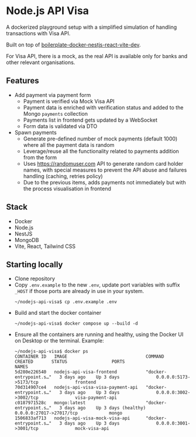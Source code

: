 # Node.js API Visa

A dockerized playground setup with a simplified simulation of handling transactions with Visa API.

Built on top of [boilerplate-docker-nestjs-react-vite-dev](https://github.com/Aleksei-Michnik/boilerplate-docker-nestjs-react-vite-dev).

For Visa API, there is a mock, as the real API is available only for banks and other relevant organisations.

## Features

* Add payment via payment form
  * Payment is verified via Mock Visa API
  * Payment data is enriched with verification status and added to the Mongo `payments` collection
  * Payments list in frontend gets updated by a WebSocket
  * Form data is validated via DTO
* Spawn payments
  * Generate pre-defined number of mock payments (default 1000) where all the payment data is random
  * Leverage/reuse all the functionality related to payments addition from the form
  * Uses https://randomuser.com API to generate random card holder names, with special measures to prevent the API abuse and failures handling (caching, retries policy)
  * Due to the previous items, adds payments not immediately but with the process visualisation in frontend

## Stack
- Docker
- Node.js
- NestJS
- MongoDB
- Vite, React, Tailwind CSS

## Starting locally

* Clone repository
* Copy `.env.example` to the new `.env`, update port variables with suffix `_HOST` if those ports are already in use in your system.
  ```shell
  ~/nodejs-api-visa$ cp .env.example .env
  ```
* Build and start the docker container
  ```shell
  ~/nodejs-api-visa$ docker compose up --build -d
  ```
* Ensure all the containers are running and healthy, using the Docker UI on Desktop or the terminal. Example:
  ```shell
  ~/nodejs-api-visa$ docker ps
  CONTAINER ID   IMAGE                              COMMAND                  CREATED       STATUS                 PORTS                               NAMES
  5d280e226540   nodejs-api-visa-frontend           "docker-entrypoint.s…"   3 days ago    Up 3 days              0.0.0.0:5173->5173/tcp              frontend
  70d314907ce4   nodejs-api-visa-visa-payment-api   "docker-entrypoint.s…"   3 days ago    Up 3 days              0.0.0.0:3002->3002/tcp              visa-payment-api
  c0187971528c   mongo:latest                       "docker-entrypoint.s…"   3 days ago    Up 3 days (healthy)    0.0.0.0:27017->27017/tcp            mongo
  1506833af713   nodejs-api-visa-mock-visa-api      "docker-entrypoint.s…"   3 days ago    Up 3 days              0.0.0.0:3001->3001/tcp              mock-visa-api
  ```
